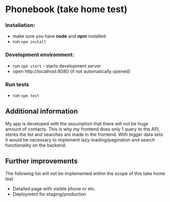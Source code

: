 # Phonebook (take home test)

### Installation:
* make sure you have **node** and **npm** installed
* run `npm install`

### Development environment:
* run `npm start` - starts development server
* open http://localhost:8080 (if not automatically opened)

### Run tests
* run `npm test`

## Additional information
My app is developed with the assumption that there will not be huge amount of contacts.
This is why my frontend does only 1 query to the API, stores the list and searches are made in the frontend.
With bigger data sets it would be necessary to implement lazy-loading/pagination and search functionality on the backend.

## Further improvements
The following list will not be implemented within the scope of this take home test
* Detailed page with visible phone nr etc.
* Deployment for staging/production